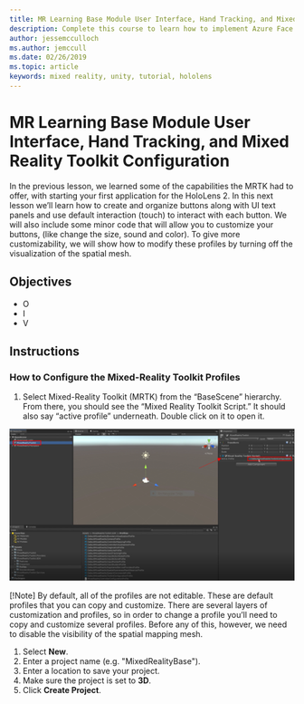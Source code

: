 ```yaml
---
title: MR Learning Base Module User Interface, Hand Tracking, and Mixed Reality Toolkit Configuration
description: Complete this course to learn how to implement Azure Face Recognition within a mixed reality application.
author: jessemcculloch
ms.author: jemccull
ms.date: 02/26/2019
ms.topic: article
keywords: mixed reality, unity, tutorial, hololens
---
```


# MR Learning Base Module User Interface, Hand Tracking, and Mixed Reality Toolkit Configuration

In the previous lesson, we learned some of the capabilities the MRTK had to offer, with starting your first application for the HoloLens 2. In this next lesson we’ll learn how to create and organize buttons along with UI text panels and use default interaction (touch) to interact with each button. We will also include some minor code that will allow you to customize your buttons, (like change the size, sound and color). To give more customizability, we will show how to modify these profiles by turning off the visualization of the spatial mesh. 

## Objectives

* O
* I
* V

## Instructions

### How to Configure the Mixed-Reality Toolkit Profiles

1. Select Mixed-Reality Toolkit (MRTK) from the “BaseScene” hierarchy. From there, you should see the “Mixed Reality Toolkit Script.” It should also say “active profile” underneath. Double click on it to open it.

![MR213_BuildSettings](images/mrlearning-base-ch2-1step1im.png)

[!Note]
By default, all of the profiles are not editable. These are default profiles that you can copy and customize. There are several layers of customization and profiles, so in order to change a profile you’ll need to copy and customize several profiles. Before any of this, however, we need to disable the visibility of the spatial mapping mesh.

1. Select **New**.
1. Enter a project name (e.g. "MixedRealityBase").
1. Enter a location to save your project.
1. Make sure the project is set to **3D**.
1. Click **Create Project**.